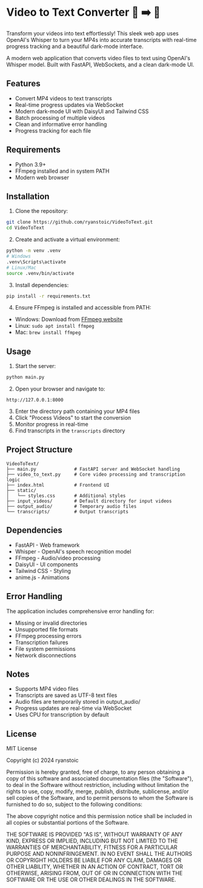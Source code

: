 # Video to Text Converter 🎥 ➡️ 📝

Transform your videos into text effortlessly! This sleek web app uses OpenAI's Whisper to turn your MP4s into accurate transcripts with real-time progress tracking and a beautiful dark-mode interface.

A modern web application that converts video files to text using OpenAI's Whisper model. Built with FastAPI, WebSockets, and a clean dark-mode UI.

## Features

- Convert MP4 videos to text transcripts
- Real-time progress updates via WebSocket
- Modern dark-mode UI with DaisyUI and Tailwind CSS
- Batch processing of multiple videos
- Clean and informative error handling
- Progress tracking for each file

## Requirements

- Python 3.9+
- FFmpeg installed and in system PATH
- Modern web browser

## Installation

1. Clone the repository:
```bash
git clone https://github.com/ryanstoic/VideoToText.git
cd VideoToText
```

2. Create and activate a virtual environment:
```bash
python -m venv .venv
# Windows
.venv\Scripts\activate
# Linux/Mac
source .venv/bin/activate
```

3. Install dependencies:
```bash
pip install -r requirements.txt
```

4. Ensure FFmpeg is installed and accessible from PATH:
- Windows: Download from [FFmpeg website](https://ffmpeg.org/download.html)
- Linux: `sudo apt install ffmpeg`
- Mac: `brew install ffmpeg`

## Usage

1. Start the server:
```bash
python main.py
```

2. Open your browser and navigate to:
```
http://127.0.0.1:8000
```

3. Enter the directory path containing your MP4 files
4. Click "Process Videos" to start the conversion
5. Monitor progress in real-time
6. Find transcripts in the `transcripts` directory

## Project Structure

```
VideoToText/
├── main.py              # FastAPI server and WebSocket handling
├── video_to_text.py     # Core video processing and transcription logic
├── index.html           # Frontend UI
├── static/             
│   └── styles.css       # Additional styles
├── input_videos/        # Default directory for input videos
├── output_audio/        # Temporary audio files
└── transcripts/         # Output transcripts
```

## Dependencies

- FastAPI - Web framework
- Whisper - OpenAI's speech recognition model
- FFmpeg - Audio/video processing
- DaisyUI - UI components
- Tailwind CSS - Styling
- anime.js - Animations

## Error Handling

The application includes comprehensive error handling for:
- Missing or invalid directories
- Unsupported file formats
- FFmpeg processing errors
- Transcription failures
- File system permissions
- Network disconnections

## Notes

- Supports MP4 video files
- Transcripts are saved as UTF-8 text files
- Audio files are temporarily stored in output_audio/
- Progress updates are real-time via WebSocket
- Uses CPU for transcription by default

## License

MIT License

Copyright (c) 2024 ryanstoic

Permission is hereby granted, free of charge, to any person obtaining a copy
of this software and associated documentation files (the "Software"), to deal
in the Software without restriction, including without limitation the rights
to use, copy, modify, merge, publish, distribute, sublicense, and/or sell
copies of the Software, and to permit persons to whom the Software is
furnished to do so, subject to the following conditions:

The above copyright notice and this permission notice shall be included in all
copies or substantial portions of the Software.

THE SOFTWARE IS PROVIDED "AS IS", WITHOUT WARRANTY OF ANY KIND, EXPRESS OR
IMPLIED, INCLUDING BUT NOT LIMITED TO THE WARRANTIES OF MERCHANTABILITY,
FITNESS FOR A PARTICULAR PURPOSE AND NONINFRINGEMENT. IN NO EVENT SHALL THE
AUTHORS OR COPYRIGHT HOLDERS BE LIABLE FOR ANY CLAIM, DAMAGES OR OTHER
LIABILITY, WHETHER IN AN ACTION OF CONTRACT, TORT OR OTHERWISE, ARISING FROM,
OUT OF OR IN CONNECTION WITH THE SOFTWARE OR THE USE OR OTHER DEALINGS IN THE
SOFTWARE. 
